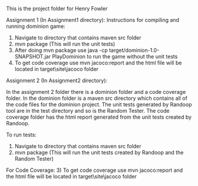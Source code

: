 This is the project folder for Henry Fowler


Assignment 1 (In Assignment1 directory):
Instructions for compiling and running dominion game:

1) Navigate to directory that contains maven src folder
2) mvn package (This will run the unit tests)
3) After doing mvn package use java -cp target/dominion-1.0-SNAPSHOT.jar PlayDominion to run the game without the unit tests
4) To get code coverage use mvn jacoco:report and the html file will be located in target\site\jacoco folder

Assignment 2 (In Assignment2 directory):

In the assignment 2 folder there is a dominion folder and a code coverage folder. 
In the dominion folder is a maven src directory which contains all of the code files for the dominion project. 
The unit tests generated by Randoop tool are in the test directory and so is the Random Tester.
The code coverage folder has the html report generated from the unit tests created by Randoop.

To run tests:
1) Navigate to directory that contains maven src folder
2) mvn package (This will run the unit tests created by Randoop and the Random Tester)


For Code Coverage:
3) To get code coverage use mvn jacoco:report and the html file will be located in target\site\jacoco folder
